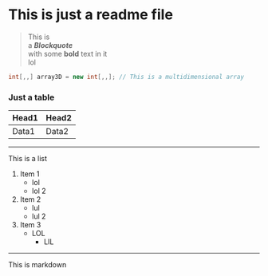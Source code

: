 # This is just a readme file

> This is  
a __*Blockquote*__  
with some **bold** text in it  
lol

```C#
int[,,] array3D = new int[,,]; // This is a multidimensional array
```
### Just a table
|Head1|Head2|
|-----|-----|
|Data1|Data2|

---

This is a list
1. Item 1
	- lol
	- lol 2
1. Item 2
	- lul
	- lul 2
1. Item 3
	- LOL
		- LIL
---
This is markdown
